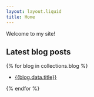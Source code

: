 ```yaml
---
layout: layout.liquid
title: Home
---
```

Welcome to my site!

## Latest blog posts

{% for blog in collections.blog %}

- [{{blog.data.title}}]({{blog.url}})

{% endfor %}
